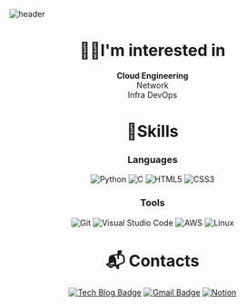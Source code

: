 ![header](https://capsule-render.vercel.app/api?type=Waving&section=header&height=250&text=👋Welcome👋&fontAlignX=50&fontAlignY=45&color=gradient&fontSize=80&fontColor=ffffff&desc=)
<div align=center>


# 👩‍💻I'm interested in
**Cloud Engineering**  
Network  
Infra
DevOps

# 💪Skills
### Languages
![Python](https://img.shields.io/badge/python-3670A0?style=for-the-badge&logo=python&logoColor=ffdd54)
![C](https://img.shields.io/badge/c-%2300599C.svg?style=for-the-badge&logo=c&logoColor=white)
![HTML5](https://img.shields.io/badge/html5-%23E34F26.svg?style=for-the-badge&logo=html5&logoColor=white)
![CSS3](https://img.shields.io/badge/css3-%231572B6.svg?style=for-the-badge&logo=css3&logoColor=white)

### Tools
![Git](https://img.shields.io/badge/Git-F05032.svg?&style=for-the-badge&logo=Git&logoColor=white)
![Visual Studio Code](https://img.shields.io/badge/Visual%20Studio%20Code-007ACC.svg?&style=for-the-badge&logo=Visual%20Studio%20Code&logoColor=white)
![AWS](https://img.shields.io/badge/AWS-3766AB.svg?&style=for-the-badge&logo=aws&logoColor=white)
![Linux](https://img.shields.io/badge/Linux-FCC624?style=for-the-badge&logo=linux&logoColor=black)
 
# :mailbox_with_mail: Contacts
[![Tech Blog Badge](http://img.shields.io/badge/-Tech%20blog-green?style=flat-square&logo=velog&link=https://velog.io/@nakedflower)](https://velog.io/@nakedflower)
[![Gmail Badge](https://img.shields.io/badge/Gmail-d14836?style=flat-square&logo=Gmail&logoColor=white&link=mailto:nakedflower02@gmail.com)](mailto:nakedflower02@gmail.com)
[![Notion](https://img.shields.io/badge/Notion-000000?style=flat-square&logo=notion&logoColor=white)](https://www.notion.so/NakedFlower-1ae4c4ccbc2280e586b4c7eb0ef4acf7?source=copy_link)
</div>
